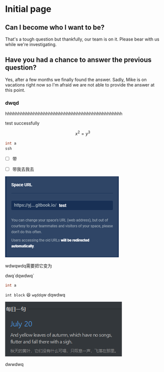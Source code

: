 # Initial page

## Can I become who I want to be?

That's a tough question but thankfully, our team is on it. Please bear with us while we're investigating.

## Have you had a chance to answer the previous question?

Yes, after a few months we finally found the answer. Sadly, Mike is on vacations right now so I'm afraid we are not able to provide the answer at this point.

### dwqd

hhhhhhhhhhhhhhhhhhhhhhhhhhhhhhhhhhhhhhhhhhhhhh

test successfully

$$
x^2=y^3
$$

```cpp
int a
ssh
```

* [ ] 带
* [ ] 带我去我去





![dwqdqw](.gitbook/assets/image%20%281%29.png)



wdwqwdq需要把它变为



     

dwq\`dqwdwq\`

```cpp
int a
```

`int block` 😆 `wqddq`w dqwdwq







![](.gitbook/assets/image%20%282%29.png)

dwwdwq



